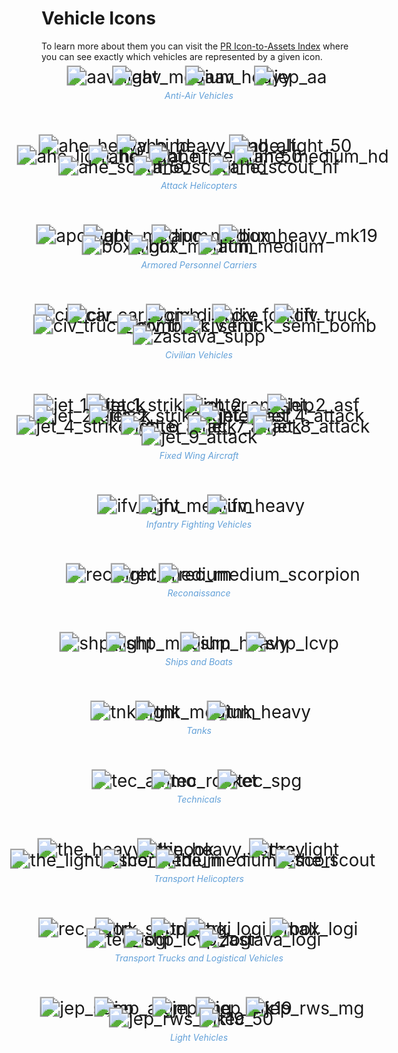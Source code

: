 # Vehicle Icons

To learn more about them you can visit the [PR Icon-to-Assets Index](https://realitymod.github.io/PR-Assets-Indexes/icon-to-asset_index.html) where you can see exactly which vehicles are represented by a given icon.

<div style="text-align: center";>

<style>
img {
  transform: scale(2);
  image-rendering: pixelated;
} </style>

<div class="row">
    <img src="../assets/asset_icons/mini_aav_light.png"  alt="aav_light"   title="Light AAV"                     hspace="4">
    <img src="../assets/asset_icons/mini_aav_medium.png" alt="aav_medium"  title="Medium AAV"                    hspace="4">
    <img src="../assets/asset_icons/mini_aav_heavy.png"  alt="aav_heavy"   title="Heavy AAV"                     hspace="4">
	<img src="../assets/asset_icons/mini_jep_aa.png"     alt="jep_aa"      title="Jeep With AA Missile Launcher" hspace="4">
</div>
<p style="color:rgb(98,160,216);"><i>Anti-Air Vehicles</i></p>

<br><br>

<div class="row">
    <img src="../assets/asset_icons/mini_ahe_heavy_hind.png"     alt="ahe_heavy_hind"     title="Hind Heavy Attack Helicopter" hspace="5">
    <img src="../assets/asset_icons/mini_ahe_heavy_hind_alt.png" alt="ahe_heavy_hind_alt" title="Hind Heavy Attack Helicopter" hspace="5">
    <img src="../assets/asset_icons/mini_ahe_light_50.png"       alt="ahe_light_50"       title="Light Attack Helicopter"      hspace="5">
    <img src="../assets/asset_icons/mini_ahe_light_hd.png"       alt="ahe_light_hd"       title="Light Attack Helicopter"      hspace="5">
    <img src="../assets/asset_icons/mini_ahe_light_hf.png"       alt="ahe_light_hf"       title="Light Attack Helicopter"      hspace="5">
    <img src="../assets/asset_icons/mini_ahe_medium_50.png"      alt="ahe_medium_50"      title="Medium Attack Helicopter"     hspace="5">
    <img src="../assets/asset_icons/mini_ahe_medium_hd.png"      alt="ahe_medium_hd"      title="Medium Attack Helicopter"     hspace="5">
    <img src="../assets/asset_icons/mini_ahe_scout_50.png"       alt="ahe_scout_50"       title="Scout Attack Helicopter"      hspace="5">
    <img src="../assets/asset_icons/mini_ahe_scout_hd.png"       alt="ahe_scout_hd"       title="Scout Attack Helicopter"      hspace="5">
    <img src="../assets/asset_icons/mini_ahe_scout_hf.png"       alt="ahe_scout_hf"       title="Scout Attack Helicopter"      hspace="5">
</div>
<p style="color:rgb(98,160,216);"><i>Attack Helicopters</i></p>

<br><br>

<div class="row">
    <img src="../assets/asset_icons/mini_apc_light.png"        alt="apc_light"      title="BTR-60PB APC"               hspace="4">
    <img src="../assets/asset_icons/mini_apc_medium.png"       alt="apc_medium"     title="Medium APC"                 hspace="4">
    <img src="../assets/asset_icons/mini_apc_medium_aavp7.png" alt="apc_medium_"    title="AAVP-7 variant APC"         hspace="4">
    <img src="../assets/asset_icons/mini_box_heavy_mk19.png"   alt="box_heavy_mk19" title="M1126 Stryker ICV MK19 APC" hspace="4">
    <img src="../assets/asset_icons/mini_box_light.png"        alt="box_light"      title="Light APC"                  hspace="4">
    <img src="../assets/asset_icons/mini_box_medium.png"       alt="box_medium"     title="MT-LB APC"                  hspace="4">
	<img src="../assets/asset_icons/mini_atm_medium.png"       alt="atm_medium"     title="Anti-Tank Missile Vehicle"  hspace="4">
</div>
<p style="color:rgb(98,160,216);"><i>Armored Personnel Carriers</i></p>

<br><br>

<div class="row">
    <img src="../assets/asset_icons/mini_civ_car.png"             alt="civ_car"             title="Civilian Car"        hspace="4">
    <img src="../assets/asset_icons/mini_civ_car_bomb.png"        alt="civ_car_bomb"        title="VBIED Car"           hspace="4">
    <img src="../assets/asset_icons/mini_civ_dirtbike.png"        alt="civ_dirtbike"        title="Bike"                hspace="4">
    <img src="../assets/asset_icons/mini_civ_forklift.png"        alt="civ_forklift"        title="Forklift"            hspace="4">
    <img src="../assets/asset_icons/mini_civ_truck.png"           alt="civ_truck"           title="Dumpster Truck"      hspace="4">
    <img src="../assets/asset_icons/mini_civ_truck_bomb.png"      alt="civ_truck_bomb"      title="VBIED Truck 'Garry'" hspace="4">
    <img src="../assets/asset_icons/mini_civ_truck_semi.png"      alt="civ_truck_semi"      title="Semi-Truck"          hspace="4">
    <img src="../assets/asset_icons/mini_civ_truck_semi_bomb.png" alt="civ_truck_semi_bomb" title="VBIED Semi-Truck"    hspace="4">
    <img src="../assets/asset_icons/mini_zastava_supp.png"        alt="zastava_supp"        title="Zastava Van"         hspace="4">
</div>
<p style="color:rgb(98,160,216);"><i>Civilian Vehicles</i></p>

<br><br>

<div class="row">
    <img src="../assets/asset_icons/mini_jet_1_attack.png"        alt="jet_1_attack"        title="Attack Jet"                           hspace="5">
    <img src="../assets/asset_icons/mini_jet_1_strikefighter.png" alt="jet_1_strikefighter" title="Strike Fighter Jet"                   hspace="5">
    <img src="../assets/asset_icons/mini_jet_2_antiship.png"      alt="jet_2_antiship"      title="Mirage IIIEA Anti-Ship Jet"           hspace="5">
    <img src="../assets/asset_icons/mini_jet_2_asf.png"           alt="jet_2_asf"           title="Mirage IIIEA Air Superiority Fighter" hspace="5">
    <img src="../assets/asset_icons/mini_jet_2_attack.png"        alt="jet_2_attack"        title="IAI Dagger A Jet"                     hspace="5">
    <img src="../assets/asset_icons/mini_jet_2_strikefighter.png" alt="jet_2_strikefighter" title="Strike Fighter Jet"                   hspace="5">
    <img src="../assets/asset_icons/mini_jet_4_asf.png"           alt="jet_4_asf"           title="Sea/Harrier Air Superiority Fighter"  hspace="5">
    <img src="../assets/asset_icons/mini_jet_4_attack.png"        alt="jet_4_attack"        title="Attack Jet"                           hspace="5">       
    <img src="../assets/asset_icons/mini_jet_4_strikefighter.png" alt="jet_4_strikefighter" title="Strike Fighter Jet"                   hspace="5"> 
    <img src="../assets/asset_icons/mini_jet_6_attack.png"        alt="jet_6_attack"        title="Attack Jet"                           hspace="5">
    <img src="../assets/asset_icons/mini_jet_7_attack.png"        alt="jet_7_attack"        title="A-10A Thunderbolt II Jet"             hspace="5">
    <img src="../assets/asset_icons/mini_jet_8_attack.png"        alt="jet_8_attack"        title="Su-25 Frogfoot Jet"                   hspace="5">
    <img src="../assets/asset_icons/mini_jet_9_attack.png"        alt="jet_9_attack"        title="Propeler Plane"                       hspace="5">
</div>
<p style="color:rgb(98,160,216);"><i>Fixed Wing Aircraft</i></p>

<br><br>

<div class="row">
    <img src="../assets/asset_icons/mini_ifv_light.png"  alt="ifv_light"  title="Light Infantry Fighting Vehicle"  hspace="4">
    <img src="../assets/asset_icons/mini_ifv_medium.png" alt="ifv_medium" title="Medium Infantry Fighting Vehicle" hspace="4">
	<img src="../assets/asset_icons/mini_ifv_heavy.png"  alt="ifv_heavy"  title="Heavy Infantry Fighting Vehicle"  hspace="4">
</div>
<p style="color:rgb(98,160,216);"><i>Infantry Fighting Vehicles</i></p>

<br><br>

<div class="row">
    <img src="../assets/asset_icons/mini_rec_light.png"           alt="rec_light"           title="Light Reconnaissance Vehicle" hspace="4">
    <img src="../assets/asset_icons/mini_rec_medium.png"          alt="rec_medium"          title="FV 107 Scimitar IFV"          hspace="4">
    <img src="../assets/asset_icons/mini_rec_medium_scorpion.png" alt="rec_medium_scorpion" title="FV 101 Scorpion Scimitar IFV"  hspace="4">
</div>
<p style="color:rgb(98,160,216);"><i>Reconaissance</i></p>

<br><br>

<div class="row"> 
    <img src="../assets/asset_icons/mini_shp_light.png"  alt="shp_light"  title="Light Boat"        hspace="4">
    <img src="../assets/asset_icons/mini_shp_medium.png" alt="shp_medium" title="Patrol Boat-River" hspace="4">
	<img src="../assets/asset_icons/mini_shp_heavy.png"  alt="shp_heavy"  title="US Swift Boat"     hspace="4">
    <img src="../assets/asset_icons/mini_shp_lcvp.png"   alt="shp_lcvp"   title="LCVP Boat"         hspace="4">
</div>
<p style="color:rgb(98,160,216);"><i>Ships and Boats</i></p>

<br><br>

<div class="row">
    <img src="../assets/asset_icons/mini_tnk_light.png"  alt="tnk_light"  title="Light Tank"  hspace="4">
    <img src="../assets/asset_icons/mini_tnk_medium.png" alt="tnk_medium" title="Medium Tank" hspace="4">
	<img src="../assets/asset_icons/mini_tnk_heavy.png"  alt="tnk_heavy"  title="Heavy Tank"  hspace="4">
</div>
<p style="color:rgb(98,160,216);"><i>Tanks</i></p>

<br><br>

<div class="row">
    <img src="../assets/asset_icons/mini_tec_ammo.png"   alt="tec_ammo"   title="Logistics Technical" hspace="4">
    <img src="../assets/asset_icons/mini_tec_rocket.png" alt="tec_rocket" title="Rocket Technical"    hspace="4">
    <img src="../assets/asset_icons/mini_tec_spg.png"    alt="tec_spg"    title="SPG-9 Technical"     hspace="4">
</div>
<p style="color:rgb(98,160,216);"><i>Technicals</i></p>

<br><br>

<div class="row">
    <img src="../assets/asset_icons/mini_the_heavy_chinook.png" alt="the_heavy_chinook" title="Chinook Variant Helicopter"        hspace="5">
    <img src="../assets/asset_icons/mini_the_heavy_osprey.png"  alt="the_heavy_osprey"  title="MV-22 Osprey"                      hspace="5">
    <img src="../assets/asset_icons/mini_the_light.png"         alt="the_light"         title="Light Transport Helicopter"        hspace="5">
    <img src="../assets/asset_icons/mini_the_light_escort.png"  alt="the_light_escort"  title="Light Escort Transport Helicopter" hspace="5">
    <img src="../assets/asset_icons/mini_the_medium.png"        alt="the_medium"        title="Medium Transport Helicopter"       hspace="5"> 
    <img src="../assets/asset_icons/mini_the_medium_escort.png" alt="the_medium_escort" title="KA-29 Escort Transport Helicopter" hspace="5">
    <img src="../assets/asset_icons/mini_the_scout.png"         alt="the_scout"         title="Scout Transport Helicopter"        hspace="5">
</div>
<p style="color:rgb(98,160,216);"><i>Transport Helicopters</i></p>

<br><br>

<div class="row">
    <img src="../assets/asset_icons/mini_rec_supp.png"       alt="rec_supp"       title="BRDM-2 Support Vehicle"       hspace="4">
    <img src="../assets/asset_icons/mini_trk_supp.png"       alt="trk_supp"       title="Transport Truck"              hspace="4">
	<img src="../assets/asset_icons/mini_trk_logi.png"       alt="trk_logi"       title="Logistics Truck"              hspace="4">
	<img src="../assets/asset_icons/mini_trk_logi_small.png" alt="trk_logi_small" title="M548A1 Tracked Cargo Carrier" hspace="4">
	<img src="../assets/asset_icons/mini_box_logi.png"       alt="box_logi"       title="Tracked Logistics Vehicle"    hspace="4">
	<img src="../assets/asset_icons/mini_tec_logi.png"       alt="tec_logi"       title="Logistics Technical"          hspace="4">
    <img src="../assets/asset_icons/mini_shp_lcvp_logi.png"  alt="shp_lcvp_logi"  title="LCVP Logistics Boat"          hspace="4">
	<img src="../assets/asset_icons/mini_zastava_logi.png"   alt="zastava_logi"   title="Zastava Logistics Van"        hspace="4">
</div>
<p style="color:rgb(98,160,216);"><i>Transport Trucks and Logistical Vehicles</i></p>

<br><br>

<div class="row">
    <img src="../assets/asset_icons/mini_jep_supp.png"     alt="jep_supp"     title="Transport Jeep"               hspace="4">
    <img src="../assets/asset_icons/mini_jep_atgm.png"     alt="jep_atgm"     title="Jeep With ATGM Launcher"      hspace="4">
    <img src="../assets/asset_icons/mini_jep_mg.png"       alt="jep_mg"       title="Jeep With An MG"              hspace="4">
    <img src="../assets/asset_icons/mini_jep_mk19.png"     alt="jep_mk19"     title="Jeep With GL"                 hspace="4">
    <img src="../assets/asset_icons/mini_jep_rws_mg.png"   alt="jep_rws_mg"   title="Jeep With Thermal Sighted MG" hspace="4">
    <img src="../assets/asset_icons/mini_jep_rws_mk19.png" alt="jep_rws_mk19" title="Fennek 1A1 GMW Jeep"          hspace="4">
	<img src="../assets/asset_icons/mini_tec_50.png"       alt="tec_50"       title="Technical With An MG"         hspace="4">
</div>
<p style="color:rgb(98,160,216);"><i>Light Vehicles</i></p>